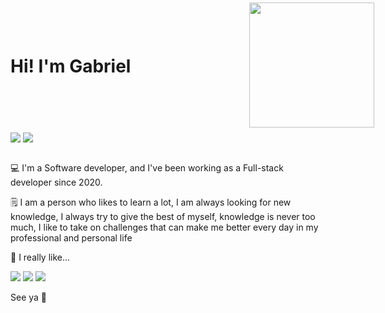 # Hi! I'm Gabriel <img src="https://png.pngtree.com/png-vector/20220806/ourmid/pngtree-processor-vector-png-image_6101043.png" style="right: 150px; top:4px; position: absolute" width="200px">
<br>
<br>
<br>
<br>
<span>
  <img align="center" src="https://github-readme-stats.vercel.app/api?username=behappyOS&show_icons=true&count_private=true&theme=synthwave&hide=issues&hide_border=true&line_height=24&layout=compact&tsdsfs=sdfdsf" />
</span>
<span>
  <img align="center" src="https://github-readme-stats.vercel.app/api/top-langs?username=behappyOS&layout=compact&theme=synthwave&count_private=true&hide_border=true&card_width=290&tsdsfs=sdfdsf" />
</span>
<div>&nbsp;</div>

💻 I'm a Software developer, and I've been working as a Full-stack developer since 2020.

🗒️ I am a person who likes to learn a lot, I am always looking for new knowledge, I always try to give the best of myself, knowledge is never too much, I like to take on challenges that can make me better every day in my professional and personal life

🍄 I really like... 

![](https://img.shields.io/badge/Laravel-FF2D20?style=for-the-badge&logo=laravel&logoColor=white)
![](https://img.shields.io/badge/PHP-777BB3?style=for-the-badge&logo=php&logoColor=white)
![](https://img.shields.io/badge/MYSQL-3E6E93?style=for-the-badge&logo=mysql&logoColor=white)

See ya 👋
